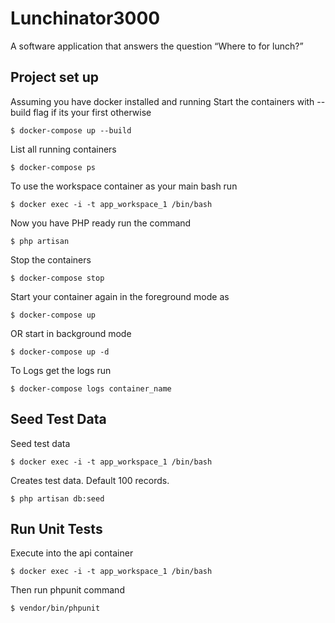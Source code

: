 # Lunchinator3000
A software application that answers the question “Where to for lunch?”

## Project set up 
Assuming you have docker installed and running 
Start the containers with --build flag if its your first otherwise 

    $ docker-compose up --build

List all running containers 

    $ docker-compose ps 

To use the workspace container as your main bash run

    $ docker exec -i -t app_workspace_1 /bin/bash

Now you have PHP ready run the command

    $ php artisan

Stop the containers 

    $ docker-compose stop

Start your container again in the foreground mode as
    
    $ docker-compose up

OR start in background mode

    $ docker-compose up -d

To Logs get the logs run

    $ docker-compose logs container_name


## Seed Test Data

Seed test data
    
    $ docker exec -i -t app_workspace_1 /bin/bash

Creates test data. Default 100 records.
    
    $ php artisan db:seed


## Run Unit Tests

Execute into the api container
    
    $ docker exec -i -t app_workspace_1 /bin/bash

Then run phpunit command

    $ vendor/bin/phpunit


